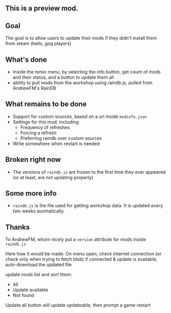 ## This is a preview mod.  

## Goal
The goal is to allow users to update their mods if they didn't install them from steam (hello, gog players)

## What's done
- Inside the remix menu, by selecting the info button, get count of mods and their status, and a button to update them all
- ability to pull mods from the workshop using raindb.js, pulled from AndrewFM's RainDB

## What remains to be done
- Support for custom sources, based on a url inside `modinfo.json`
- Settings for this mod, including:
    - Frequency of refreshes
    - Forcing a refresh
    - Preferring raindb over custom sources
- Write somewhere when restart is needed

## Broken right now
- The versions of `raindb.js` are frozen to the first time they ever appeared (or at least, are not updating properly)

## Some more info
- `raindb.js` is the file used for getting workshop data. It is updated every two weeks auomatically.

## Thanks
To AndrewFM, whom nicely put a `version` attribute for mods inside `raindb.js`

Here how it would be made:
 On menu open, check internet connection (or check only when trying to fetch blob)
 if connected & update is available, auto-download the updated file

 update mods list and sort them:
 - All
 - Update available
 - Not found

 Update all button will update updateable, then prompt a game restart

